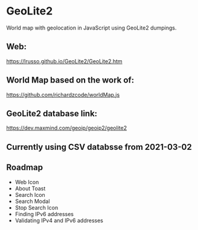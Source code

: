 # GeoLite2

World map with geolocation in JavaScript using GeoLite2 dumpings.

## Web:

https://lrusso.github.io/GeoLite2/GeoLite2.htm

## World Map based on the work of:

https://github.com/richardzcode/worldMap.js

## GeoLite2 database link:

https://dev.maxmind.com/geoip/geoip2/geolite2

## Currently using CSV databsse from 2021-03-02

## Roadmap

* Web Icon
* About Toast
* Search Icon
* Search Modal
* Stop Search Icon
* Finding IPv6 addresses
* Validating IPv4 and IPv6 addresses
